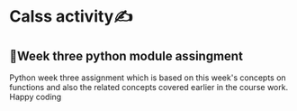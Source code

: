 # Calss activity✍
## 👨Week three python module assingment
Python week three assignment which is based on this week's concepts on functions and also the related concepts covered earlier in the course work.
Happy coding
